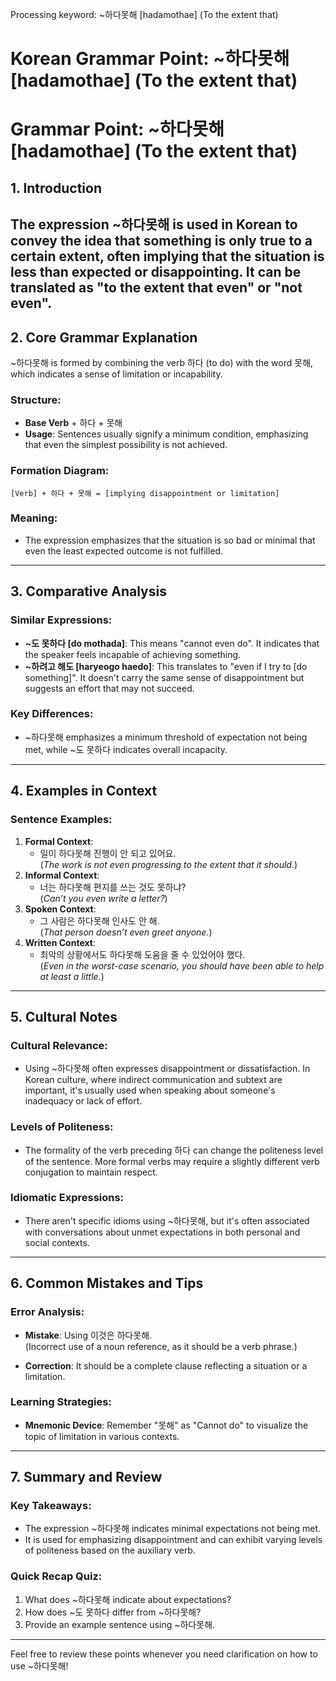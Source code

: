 Processing keyword: ~하다못해 [hadamothae] (To the extent that)
# Korean Grammar Point: ~하다못해 [hadamothae] (To the extent that)
# Grammar Point: ~하다못해 [hadamothae] (To the extent that)
## 1. Introduction
The expression ~하다못해 is used in Korean to convey the idea that something is only true to a certain extent, often implying that the situation is less than expected or disappointing. It can be translated as "to the extent that even" or "not even".
---
## 2. Core Grammar Explanation
~하다못해 is formed by combining the verb 하다 (to do) with the word 못해, which indicates a sense of limitation or incapability. 
### Structure:
- **Base Verb** + 하다 + 못해
- **Usage**: Sentences usually signify a minimum condition, emphasizing that even the simplest possibility is not achieved.
### Formation Diagram:
```
[Verb] + 하다 + 못해 = [implying disappointment or limitation]
```
### Meaning:
- The expression emphasizes that the situation is so bad or minimal that even the least expected outcome is not fulfilled.
---
## 3. Comparative Analysis
### Similar Expressions:
- **~도 못하다 [do mothada]**: This means "cannot even do". It indicates that the speaker feels incapable of achieving something.
- **~하려고 해도 [haryeogo haedo]**: This translates to "even if I try to [do something]". It doesn't carry the same sense of disappointment but suggests an effort that may not succeed.
### Key Differences:
- ~하다못해 emphasizes a minimum threshold of expectation not being met, while  ~도 못하다 indicates overall incapacity.
  
---
## 4. Examples in Context
### Sentence Examples:
1. **Formal Context**:
   - 일이 하다못해 진행이 안 되고 있어요.  
   (*The work is not even progressing to the extent that it should.*)
2. **Informal Context**:
   - 너는 하다못해 편지를 쓰는 것도 못하냐?  
   (*Can’t you even write a letter?*)
3. **Spoken Context**:
   - 그 사람은 하다못해 인사도 안 해.  
   (*That person doesn’t even greet anyone.*)
4. **Written Context**:
   - 최악의 상황에서도 하다못해 도움을 줄 수 있었어야 했다.  
   (*Even in the worst-case scenario, you should have been able to help at least a little.*)
---
## 5. Cultural Notes
### Cultural Relevance:
- Using ~하다못해 often expresses disappointment or dissatisfaction. In Korean culture, where indirect communication and subtext are important, it's usually used when speaking about someone's inadequacy or lack of effort.
### Levels of Politeness:
- The formality of the verb preceding 하다 can change the politeness level of the sentence. More formal verbs may require a slightly different verb conjugation to maintain respect.
### Idiomatic Expressions:
- There aren't specific idioms using ~하다못해, but it's often associated with conversations about unmet expectations in both personal and social contexts.
---
## 6. Common Mistakes and Tips
### Error Analysis:
- **Mistake**: Using 이것은 하다못해.  
  (Incorrect use of a noun reference, as it should be a verb phrase.)
  
- **Correction**: It should be a complete clause reflecting a situation or a limitation.
### Learning Strategies:
- **Mnemonic Device**: Remember "못해" as "Cannot do" to visualize the topic of limitation in various contexts.
---
## 7. Summary and Review
### Key Takeaways:
- The expression ~하다못해 indicates minimal expectations not being met.
- It is used for emphasizing disappointment and can exhibit varying levels of politeness based on the auxiliary verb.
### Quick Recap Quiz:
1. What does ~하다못해 indicate about expectations?
2. How does ~도 못하다 differ from ~하다못해?
3. Provide an example sentence using ~하다못해.
---
Feel free to review these points whenever you need clarification on how to use ~하다못해!
